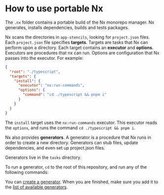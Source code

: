 # How to use portable Nx

The `.nx` folder contains a portable build of the Nx monorepo manager. Nx generates, installs dependencies, builds and tests packages.

Nx scans the directories in `app-stencils`, looking for `project.json` files. Each `project.json` file specifies **targets**. Targets are tasks that Nx can perform upon a directory. Each target contains an **executor** and **options**. Executors are procedures that nx can run. Options are configuration that Nx passes into the executor. For example:

```json
{
  "root": "./typescript",
  "targets": {
    "install": {
      "executor": "nx:run-commands",
      "options": {
        "command": "cd ./typescript && pnpm i"
      }
    }
  }
}
```

The `install` target uses the `nx:run-commands` executor. This executor reads the `options`, and runs the command `cd ./typescript && pnpm i`.

Nx also provides **generators**. A generator is a procedure that Nx runs in order to create a new directory. Generators can stub files, update dependencies, and even set up project.json files.

Generators live in the `tasks` directory.

To run a generator, `cd` to the root of this repository, and run any of the following commands:

You can [create a generator](https://nx.dev/extending-nx/recipes/local-generators). When you are finished, make sure you add it to the [list of available generators](../CONTRIBUTE.md#create-packages).

<!-- todo: explain dependency inference -->
